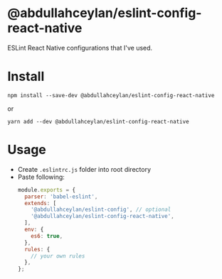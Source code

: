 # @abdullahceylan/eslint-config-react-native

ESLint React Native configurations that I've used.

# Install
`npm install --save-dev @abdullahceylan/eslint-config-react-native`

or 

`yarn add --dev @abdullahceylan/eslint-config-react-native`

# Usage
- Create `.eslintrc.js` folder into root directory
- Paste following:
  ```js
  module.exports = {
    parser: 'babel-eslint',
    extends: [
      '@abdullahceylan/eslint-config', // optional
      '@abdullahceylan/eslint-config-react-native',
    ],
    env: {
      es6: true,
    },
    rules: {
      // your own rules
    },
  };
  ```